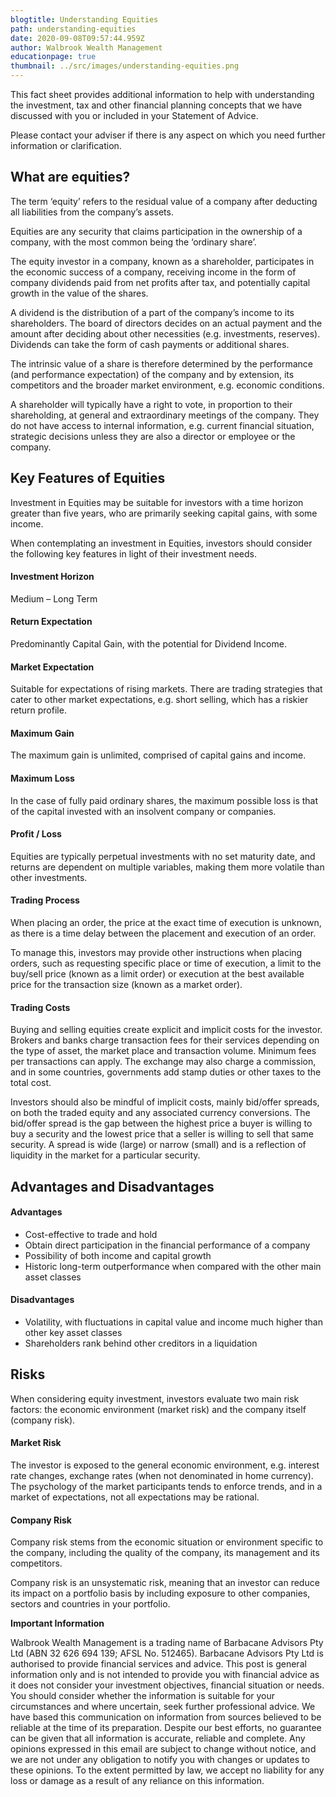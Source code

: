 ```yaml
---
blogtitle: Understanding Equities
path: understanding-equities
date: 2020-09-08T09:57:44.959Z
author: Walbrook Wealth Management
educationpage: true
thumbnail: ../src/images/understanding-equities.png
---
```

This fact sheet provides additional information to help with understanding the investment, tax and other financial planning concepts that we have discussed with you or included in your Statement of Advice.

Please contact your adviser if there is any aspect on which you need further information or clarification.

## What are equities?

The term ‘equity’ refers to the residual value of a company after deducting all liabilities from the company’s assets.

Equities are any security that claims participation in the ownership of a company, with the most common being the ‘ordinary share’.

The equity investor in a company, known as a shareholder, participates in the economic success of a company, receiving income in the form of company dividends paid from net profits after tax, and potentially capital growth in the value of the shares.

A dividend is the distribution of a part of the company’s income to its shareholders. The board of directors decides on an actual payment and the amount after deciding about other necessities (e.g. investments, reserves). Dividends can take the form of cash payments or additional shares.

The intrinsic value of a share is therefore determined by the performance (and performance expectation) of the company and by extension, its competitors and the broader market environment, e.g. economic conditions.

A shareholder will typically have a right to vote, in proportion to their shareholding, at general and extraordinary meetings of the company. They do not have access to internal information, e.g. current financial situation, strategic decisions unless they are also a director or employee or the company.

## **Key Features of Equities**

Investment in Equities may be suitable for investors with a time horizon greater than five years, who are primarily seeking capital gains, with some income.

When contemplating an investment in Equities, investors should consider the following key features in light of their investment needs.

#### **Investment Horizon**

Medium – Long Term

#### **Return Expectation**

Predominantly Capital Gain, with the potential for Dividend Income.

#### **Market Expectation**

Suitable for expectations of rising markets. There are trading strategies that cater to other market expectations, e.g. short selling, which has a riskier return profile.

#### **Maximum Gain**

The maximum gain is unlimited, comprised of capital gains and income.

#### **Maximum Loss**

In the case of fully paid ordinary shares, the maximum possible loss is that of the capital invested with an insolvent company or companies.

#### **Profit / Loss**

Equities are typically perpetual investments with no set maturity date, and returns are dependent on multiple variables, making them more volatile than other investments.

#### **Trading Process**

When placing an order, the price at the exact time of execution is unknown, as there is a time delay between the placement and execution of an order.

To manage this, investors may provide other instructions when placing orders, such as requesting specific place or time of execution, a limit to the buy/sell price (known as a limit order) or execution at the best available price for the transaction size (known as a market order).

#### **Trading Costs**

Buying and selling equities create explicit and implicit costs for the investor. Brokers and banks charge transaction fees for their services depending on the type of asset, the market place and transaction volume. Minimum fees per transactions can apply. The exchange may also charge a commission, and in some countries, governments add stamp duties or other taxes to the total cost.

Investors should also be mindful of implicit costs, mainly bid/offer spreads, on both the traded equity and any associated currency conversions. The bid/offer spread is the gap between the highest price a buyer is willing to buy a security and the lowest price that a seller is willing to sell that same security. A spread is wide (large) or narrow (small) and is a reflection of liquidity in the market for a particular security.

## Advantages and Disadvantages

#### **Advantages**

* Cost-effective to trade and hold
* Obtain direct participation in the financial performance of a company
* Possibility of both income and capital growth
* Historic long-term outperformance when compared with the other main asset classes

#### **Disadvantages**

* Volatility, with fluctuations in capital value and income much higher than other key asset classes
* Shareholders rank behind other creditors in a liquidation

## **Risks**

When considering equity investment, investors evaluate two main risk factors: the economic environment (market risk) and the company itself (company risk).

#### **Market Risk**

The investor is exposed to the general economic environment, e.g. interest rate changes, exchange rates (when not denominated in home currency). The psychology of the market participants tends to enforce trends, and in a market of expectations, not all expectations may be rational.

#### **Company Risk**

Company risk stems from the economic situation or environment specific to the company, including the quality of the company, its management and its competitors.

Company risk is an unsystematic risk, meaning that an investor can reduce its impact on a portfolio basis by including exposure to other companies, sectors and countries in your portfolio.

**Important Information**

Walbrook Wealth Management is a trading name of Barbacane Advisors Pty Ltd (ABN 32 626 694 139; AFSL No. 512465). Barbacane Advisors Pty Ltd is authorised to provide financial services and advice. This post is general information only and is not intended to provide you with financial advice as it does not consider your investment objectives, financial situation or needs.  You should consider whether the information is suitable for your circumstances and where uncertain, seek further professional advice. We have based this communication on information from sources believed to be reliable at the time of its preparation. Despite our best efforts, no guarantee can be given that all information is accurate, reliable and complete. Any opinions expressed in this email are subject to change without notice, and we are not under any obligation to notify you with changes or updates to these opinions. To the extent permitted by law, we accept no liability for any loss or damage as a result of any reliance on this information.